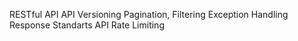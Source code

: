 RESTful API
API Versioning
Pagination, Filtering
Exception Handling
Response Standarts
API Rate Limiting
